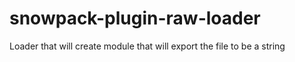 # snowpack-plugin-raw-loader
Loader that will create module that will export the file to be a string

